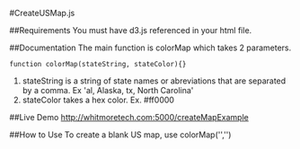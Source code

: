#CreateUSMap.js 

##Requirements
You must have d3.js referenced in your html file.

##Documentation
The main function is colorMap which takes 2 parameters.

`function colorMap(stateString, stateColor){}`

1. stateString is a string of state names or abreviations that are separated by a comma. Ex 'al, Alaska, tx, North Carolina'
2. stateColor takes a hex color. Ex. #ff0000

##Live Demo
http://whitmoretech.com:5000/createMapExample

##How to Use
To create a blank US map, use colorMap('','')

